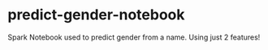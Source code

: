# predict-gender-notebook
Spark Notebook used to predict gender from a name. Using just 2 features!
